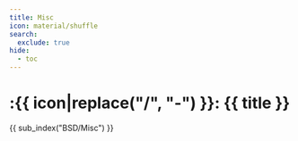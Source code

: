 ```yaml
---
title: Misc
icon: material/shuffle
search:
  exclude: true
hide:
  - toc
---
```


# :{{ icon|replace("/", "-") }}: {{ title }}

{{ sub_index("BSD/Misc") }}
